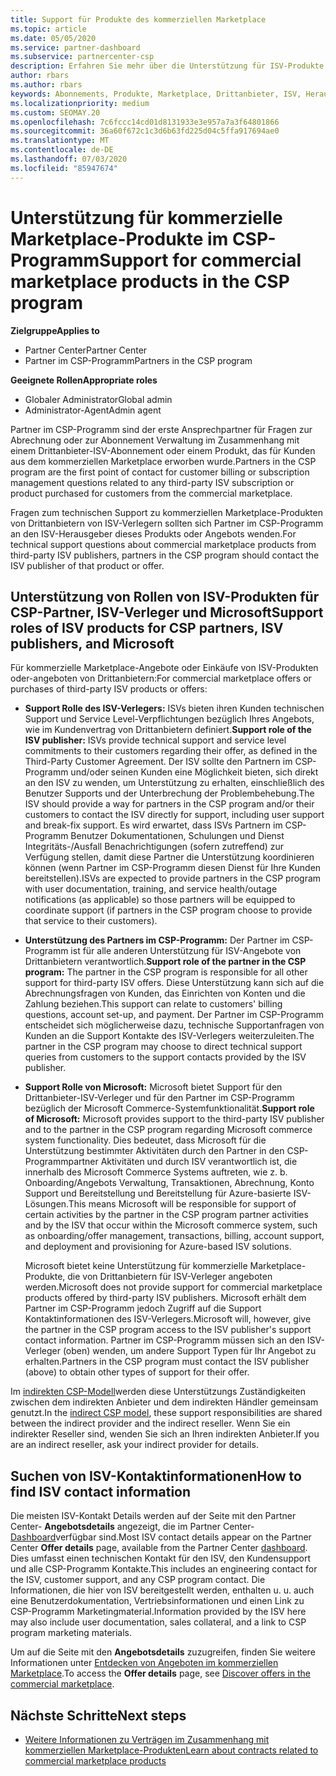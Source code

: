 ```yaml
---
title: Support für Produkte des kommerziellen Marketplace
ms.topic: article
ms.date: 05/05/2020
ms.service: partner-dashboard
ms.subservice: partnercenter-csp
description: Erfahren Sie mehr über die Unterstützung für ISV-Produkte von Drittanbietern oder Abonnements im kommerziellen Marketplace des CSP-Programms.
author: rbars
ms.author: rbars
keywords: Abonnements, Produkte, Marketplace, Drittanbieter, ISV, Herausgeber, Support, CSP
ms.localizationpriority: medium
ms.custom: SEOMAY.20
ms.openlocfilehash: 7c6fccc14cd01d8131933e3e957a7a3f64801866
ms.sourcegitcommit: 36a60f672c1c3d6b63fd225d04c5ffa917694ae0
ms.translationtype: MT
ms.contentlocale: de-DE
ms.lasthandoff: 07/03/2020
ms.locfileid: "85947674"
---
```

# <a name="support-for-commercial-marketplace-products-in-the-csp-program"></a><span data-ttu-id="2fc39-104">Unterstützung für kommerzielle Marketplace-Produkte im CSP-Programm</span><span class="sxs-lookup"><span data-stu-id="2fc39-104">Support for commercial marketplace products in the CSP program</span></span>

<span data-ttu-id="2fc39-105">**Zielgruppe**</span><span class="sxs-lookup"><span data-stu-id="2fc39-105">**Applies to**</span></span>

- <span data-ttu-id="2fc39-106">Partner Center</span><span class="sxs-lookup"><span data-stu-id="2fc39-106">Partner Center</span></span>
- <span data-ttu-id="2fc39-107">Partner im CSP-Programm</span><span class="sxs-lookup"><span data-stu-id="2fc39-107">Partners in the CSP program</span></span>

<span data-ttu-id="2fc39-108">**Geeignete Rollen**</span><span class="sxs-lookup"><span data-stu-id="2fc39-108">**Appropriate roles**</span></span>

- <span data-ttu-id="2fc39-109">Globaler Administrator</span><span class="sxs-lookup"><span data-stu-id="2fc39-109">Global admin</span></span>
- <span data-ttu-id="2fc39-110">Administrator-Agent</span><span class="sxs-lookup"><span data-stu-id="2fc39-110">Admin agent</span></span>

<span data-ttu-id="2fc39-111">Partner im CSP-Programm sind der erste Ansprechpartner für Fragen zur Abrechnung oder zur Abonnement Verwaltung im Zusammenhang mit einem Drittanbieter-ISV-Abonnement oder einem Produkt, das für Kunden aus dem kommerziellen Marketplace erworben wurde.</span><span class="sxs-lookup"><span data-stu-id="2fc39-111">Partners in the CSP program are the first point of contact for customer billing or subscription management questions related to any third-party ISV subscription or product purchased for customers from the commercial marketplace.</span></span>

<span data-ttu-id="2fc39-112">Fragen zum technischen Support zu kommerziellen Marketplace-Produkten von Drittanbietern von ISV-Verlegern sollten sich Partner im CSP-Programm an den ISV-Herausgeber dieses Produkts oder Angebots wenden.</span><span class="sxs-lookup"><span data-stu-id="2fc39-112">For technical support questions about commercial marketplace products from third-party ISV publishers, partners in the CSP program should contact the ISV publisher of that product or offer.</span></span>

## <a name="support-roles-of-isv-products-for-csp-partners-isv-publishers-and-microsoft"></a><span data-ttu-id="2fc39-113">Unterstützung von Rollen von ISV-Produkten für CSP-Partner, ISV-Verleger und Microsoft</span><span class="sxs-lookup"><span data-stu-id="2fc39-113">Support roles of ISV products for CSP partners, ISV publishers, and Microsoft</span></span>

<span data-ttu-id="2fc39-114">Für kommerzielle Marketplace-Angebote oder Einkäufe von ISV-Produkten oder-angeboten von Drittanbietern:</span><span class="sxs-lookup"><span data-stu-id="2fc39-114">For commercial marketplace offers or purchases of third-party ISV products or offers:</span></span>

- <span data-ttu-id="2fc39-115">**Support Rolle des ISV-Verlegers:** ISVs bieten ihren Kunden technischen Support und Service Level-Verpflichtungen bezüglich Ihres Angebots, wie im Kundenvertrag von Drittanbietern definiert.</span><span class="sxs-lookup"><span data-stu-id="2fc39-115">**Support role of the ISV publisher:** ISVs provide technical support and service level commitments to their customers regarding their offer, as defined in the Third-Party Customer Agreement.</span></span> <span data-ttu-id="2fc39-116">Der ISV sollte den Partnern im CSP-Programm und/oder seinen Kunden eine Möglichkeit bieten, sich direkt an den ISV zu wenden, um Unterstützung zu erhalten, einschließlich des Benutzer Supports und der Unterbrechung der Problembehebung.</span><span class="sxs-lookup"><span data-stu-id="2fc39-116">The ISV should provide a way for partners in the CSP program and/or their customers to contact the ISV directly for support, including user support and break-fix support.</span></span> <span data-ttu-id="2fc39-117">Es wird erwartet, dass ISVs Partnern im CSP-Programm Benutzer Dokumentationen, Schulungen und Dienst Integritäts-/Ausfall Benachrichtigungen (sofern zutreffend) zur Verfügung stellen, damit diese Partner die Unterstützung koordinieren können (wenn Partner im CSP-Programm diesen Dienst für Ihre Kunden bereitstellen).</span><span class="sxs-lookup"><span data-stu-id="2fc39-117">ISVs are expected to provide partners in the CSP program with user documentation, training, and service health/outage notifications (as applicable) so those partners will be equipped to coordinate support (if partners in the CSP program choose to provide that service to their customers).</span></span>

- <span data-ttu-id="2fc39-118">**Unterstützung des Partners im CSP-Programm:** Der Partner im CSP-Programm ist für alle anderen Unterstützung für ISV-Angebote von Drittanbietern verantwortlich.</span><span class="sxs-lookup"><span data-stu-id="2fc39-118">**Support role of the partner in the CSP program:** The partner in the CSP program is responsible for all other support for third-party ISV offers.</span></span> <span data-ttu-id="2fc39-119">Diese Unterstützung kann sich auf die Abrechnungsfragen von Kunden, das Einrichten von Konten und die Zahlung beziehen.</span><span class="sxs-lookup"><span data-stu-id="2fc39-119">This support can relate to customers' billing questions, account set-up, and payment.</span></span> <span data-ttu-id="2fc39-120">Der Partner im CSP-Programm entscheidet sich möglicherweise dazu, technische Supportanfragen von Kunden an die Support Kontakte des ISV-Verlegers weiterzuleiten.</span><span class="sxs-lookup"><span data-stu-id="2fc39-120">The partner in the CSP program may choose to direct technical support queries from customers to the support contacts provided by the ISV publisher.</span></span>

- <span data-ttu-id="2fc39-121">**Support Rolle von Microsoft:** Microsoft bietet Support für den Drittanbieter-ISV-Verleger und für den Partner im CSP-Programm bezüglich der Microsoft Commerce-Systemfunktionalität.</span><span class="sxs-lookup"><span data-stu-id="2fc39-121">**Support role of Microsoft:** Microsoft provides support to the third-party ISV publisher and to the partner in the CSP program regarding Microsoft commerce system functionality.</span></span> <span data-ttu-id="2fc39-122">Dies bedeutet, dass Microsoft für die Unterstützung bestimmter Aktivitäten durch den Partner in den CSP-Programmpartner Aktivitäten und durch ISV verantwortlich ist, die innerhalb des Microsoft Commerce Systems auftreten, wie z. b. Onboarding/Angebots Verwaltung, Transaktionen, Abrechnung, Konto Support und Bereitstellung und Bereitstellung für Azure-basierte ISV-Lösungen.</span><span class="sxs-lookup"><span data-stu-id="2fc39-122">This means Microsoft will be responsible for support of certain activities by the partner in the CSP program partner activities and by the ISV that occur within the Microsoft commerce system, such as onboarding/offer management, transactions, billing, account support, and deployment and provisioning for Azure-based ISV solutions.</span></span>

    <span data-ttu-id="2fc39-123">Microsoft bietet keine Unterstützung für kommerzielle Marketplace-Produkte, die von Drittanbietern für ISV-Verleger angeboten werden.</span><span class="sxs-lookup"><span data-stu-id="2fc39-123">Microsoft does not provide support for commercial marketplace products offered by third-party ISV publishers.</span></span> <span data-ttu-id="2fc39-124">Microsoft erhält dem Partner im CSP-Programm jedoch Zugriff auf die Support Kontaktinformationen des ISV-Verlegers.</span><span class="sxs-lookup"><span data-stu-id="2fc39-124">Microsoft will, however, give the partner in the  CSP program access to the ISV publisher's support contact information.</span></span> <span data-ttu-id="2fc39-125">Partner im CSP-Programm müssen sich an den ISV-Verleger (oben) wenden, um andere Support Typen für Ihr Angebot zu erhalten.</span><span class="sxs-lookup"><span data-stu-id="2fc39-125">Partners in the CSP program must contact the ISV publisher (above) to obtain other types of support for their offer.</span></span>

<span data-ttu-id="2fc39-126">Im [indirekten CSP-Modell](csp-overview.md#indirect-model)werden diese Unterstützungs Zuständigkeiten zwischen dem indirekten Anbieter und dem indirekten Händler gemeinsam genutzt.</span><span class="sxs-lookup"><span data-stu-id="2fc39-126">In the [indirect CSP model](csp-overview.md#indirect-model), these support responsibilities are shared between the indirect provider and the indirect reseller.</span></span> <span data-ttu-id="2fc39-127">Wenn Sie ein indirekter Reseller sind, wenden Sie sich an Ihren indirekten Anbieter.</span><span class="sxs-lookup"><span data-stu-id="2fc39-127">If you are an indirect reseller, ask your indirect provider for details.</span></span>

## <a name="how-to-find-isv-contact-information"></a><span data-ttu-id="2fc39-128">Suchen von ISV-Kontaktinformationen</span><span class="sxs-lookup"><span data-stu-id="2fc39-128">How to find ISV contact information</span></span>

<span data-ttu-id="2fc39-129">Die meisten ISV-Kontakt Details werden auf der Seite mit den Partner Center- **Angebotsdetails** angezeigt, die im Partner Center- [Dashboard](https://partner.microsoft.com/dashboard)verfügbar sind.</span><span class="sxs-lookup"><span data-stu-id="2fc39-129">Most ISV contact details appear on the Partner Center **Offer details** page, available from the Partner Center [dashboard](https://partner.microsoft.com/dashboard).</span></span> <span data-ttu-id="2fc39-130">Dies umfasst einen technischen Kontakt für den ISV, den Kundensupport und alle CSP-Programm Kontakte.</span><span class="sxs-lookup"><span data-stu-id="2fc39-130">This includes an engineering contact for the ISV, customer support, and any CSP program contact.</span></span> <span data-ttu-id="2fc39-131">Die Informationen, die hier von ISV bereitgestellt werden, enthalten u. u. auch eine Benutzerdokumentation, Vertriebsinformationen und einen Link zu CSP-Programm Marketingmaterial.</span><span class="sxs-lookup"><span data-stu-id="2fc39-131">Information provided by the ISV here may also include user documentation, sales collateral, and a link to CSP program marketing materials.</span></span>

<span data-ttu-id="2fc39-132">Um auf die Seite mit den **Angebotsdetails** zuzugreifen, finden Sie weitere Informationen unter [Entdecken von Angeboten im kommerziellen Marketplace](csp-commercial-marketplace-discover.md#view-marketplace-offers-in-partner-center).</span><span class="sxs-lookup"><span data-stu-id="2fc39-132">To access the **Offer details** page, see [Discover offers in the commercial marketplace](csp-commercial-marketplace-discover.md#view-marketplace-offers-in-partner-center).</span></span>

## <a name="next-steps"></a><span data-ttu-id="2fc39-133">Nächste Schritte</span><span class="sxs-lookup"><span data-stu-id="2fc39-133">Next steps</span></span>

- [<span data-ttu-id="2fc39-134">Weitere Informationen zu Verträgen im Zusammenhang mit kommerziellen Marketplace-Produkten</span><span class="sxs-lookup"><span data-stu-id="2fc39-134">Learn about contracts related to commercial marketplace products</span></span>](csp-commercial-marketplace-contracting.md)
